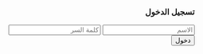 <!DOCTYPE html>
<html lang="ar" dir="rtl">
<head>
<meta charset="UTF-8" />
<meta name="viewport" content="width=device-width, initial-scale=1" />
<title>احبك</title>
<style>
:root {
  --primary-color: #ff5aad;
  --secondary-color: #ff77a9;
  --sent-msg: #87cefa;
  --received-msg: #32cd32;
  --bg-dark: #1f2124;
  --bg-header: #2a2f3a;
}

* {
  box-sizing: border-box;
  margin: 0;
  padding: 0;
}

body {
  font-family: 'Segoe UI', Tahoma, Geneva, Verdana, sans-serif;
  background: var(--bg-dark);
  color: white;
  direction: rtl;
  overflow: hidden;
}

.chat-container {
  height: 100vh;
  display: flex;
  flex-direction: column;
}

header {
  background: var(--bg-header);
  padding: 10px 15px;
  display: flex;
  align-items: center;
  gap: 15px;
  position: relative;
  flex-shrink: 0;
}

.avatar {
  width: 40px;
  height: 40px;
  border-radius: 50%;
  background: var(--primary-color);
  display: flex;
  justify-content: center;
  align-items: center;
  font-weight: bold;
  font-size: 20px;
  color: white;
  flex-shrink: 0;
}

.user-info {
  flex-grow: 1;
  min-width: 0;
}

.user-name {
  font-weight: bold;
  font-size: 16px;
  white-space: nowrap;
  overflow: hidden;
  text-overflow: ellipsis;
  color: var(--secondary-color);
}

#status {
  font-size: 12px;
  color: #ffabc2;
  font-style: italic;
}

/* أزرار المكالمات */
#call-btn, #video-btn {
  position: absolute;
  top: 10px;
  left: 10px;
  font-size: 20px;
  cursor: pointer;
  background: none;
  border: none;
  color: white;
  margin-left: 5px;
  transition: transform 0.2s;
}

#video-btn { left: 50px; }

#call-btn:hover, #video-btn:hover {
  transform: scale(1.1);
}

/* منطقة الرسائل */
#chat-messages {
  flex-grow: 1;
  overflow-y: auto;
  padding: 10px 15px;
  background: linear-gradient(135deg, #ffdde1, #f3ec78);
  position: relative;
  display: flex;
  flex-direction: column;
  gap: 10px;
  will-change: transform;
  transform: translateZ(0);
}

/* الرسائل */
.message {
  margin-bottom: 12px;
  max-width: 70%;
  padding: 10px 15px;
  border-radius: 20px;
  font-size: 14px;
  line-height: 1.4;
  word-break: break-word;
  position: relative;
  display: flex;
  flex-direction: column;
  animation: messageAppear 0.2s ease-out;
  transform: translateZ(0);
  will-change: transform, opacity;
}

@keyframes messageAppear {
  from {
    opacity: 0;
    transform: translateY(10px);
  }
  to {
    opacity: 1;
    transform: translateY(0);
  }
}

/* الرسائل المرسلة (على اليمين) */
.message.sent {
  background: var(--sent-msg);
  align-self: flex-end;
  border-bottom-right-radius: 5px;
  margin-left: auto;
}

/* الرسائل المستلمة (على اليسار) */
.message.recv {
  background: var(--received-msg);
  align-self: flex-start;
  border-bottom-left-radius: 5px;
  margin-right: auto;
}

.message .timestamp {
  font-size: 10px;
  color: #666;
  display: block;
  margin-top: 5px;
  text-align: left;
}

.message.sent .timestamp {
  text-align: right;
}

.message::before {
  content: "♥";
  position: absolute;
  top: -8px;
  font-size: 14px;
  color: #ff77aa;
}

.message.sent::before {
  left: -8px;
}

.message.recv::before {
  right: -8px;
}

main::before {
  content: "♥  قلبي مسكنيك جنورتي♥";
  position: absolute;
  top: 10px;
  left: 50%;
  transform: translateX(-50%);
  color: #ff7799cc;
  font-weight: bold;
  font-size: 14px;
  text-shadow: 0 0 3px #ff0055cc;
  letter-spacing: 1.2px;
  pointer-events: none;
}

footer {
  background: var(--bg-header);
  padding: 10px;
  display: flex;
  gap: 10px;
  align-items: center;
  flex-shrink: 0;
}

input[type="text"] {
  flex-grow: 1;
  border-radius: 22px;
  border: none;
  padding: 10px 15px;
  background: #20262f;
  color: white;
  font-size: 14px;
  outline: none;
  transition: all 0.2s;
}

input[type="text"]:focus {
  box-shadow: 0 0 0 2px var(--primary-color);
}

button.send-btn {
  background: var(--primary-color);
  border: none;
  padding: 8px 15px;
  border-radius: 20px;
  color: white;
  cursor: pointer;
  font-weight: bold;
  font-size: 16px;
  transition: all 0.2s;
  transform: translateZ(0);
}

button.send-btn:not(:disabled):hover {
  background: #ff3d9e;
  transform: scale(1.05);
}

button.send-btn:disabled {
  background: gray;
  cursor: not-allowed;
  transform: none;
}

/* تسجيل الدخول */
#login-container {
  position: absolute;
  inset: 0;
  background: var(--bg-dark);
  display: flex;
  justify-content: center;
  align-items: center;
  z-index: 1000;
}

#login-box {
  background: var(--bg-header);
  padding: 30px;
  border-radius: 10px;
  width: 300px;
  text-align: center;
  animation: popIn 0.3s ease-out;
}

@keyframes popIn {
  from {
    opacity: 0;
    transform: scale(0.8);
  }
  to {
    opacity: 1;
    transform: scale(1);
  }
}

#login-box input {
  width: 100%;
  padding: 10px;
  margin: 10px 0;
  border-radius: 5px;
  border: none;
  outline: none;
  transition: all 0.2s;
}

#login-box input:focus {
  box-shadow: 0 0 0 2px var(--primary-color);
}

#login-box button {
  width: 100%;
  padding: 10px;
  background: var(--primary-color);
  border: none;
  border-radius: 5px;
  color: white;
  font-weight: bold;
  cursor: pointer;
  transition: all 0.2s;
}

#login-box button:not(:disabled):hover {
  background: #ff3d9e;
  transform: scale(1.02);
}

#login-box button:disabled {
  background: gray;
  cursor: not-allowed;
  transform: none;
}

#login-error {
  color: #ff5555;
  font-size: 14px;
  min-height: 20px;
}

/* نافذة الاتصال */
.call-popup {
  position: fixed;
  top: 0;
  left: 0;
  width: 100%;
  height: 100%;
  background: rgba(0,0,0,0.8);
  display: flex;
  justify-content: center;
  align-items: center;
  z-index: 2000;
  flex-direction: column;
  animation: fadeIn 0.2s ease-out;
}

@keyframes fadeIn {
  from { opacity: 0; }
  to { opacity: 1; }
}

.call-popup .call-box {
  background: var(--bg-header);
  padding: 30px;
  border-radius: 15px;
  text-align: center;
  width: 300px;
  box-shadow: 0 5px 15px rgba(0,0,0,0.3);
  animation: slideUp 0.3s ease-out;
}

@keyframes slideUp {
  from {
    opacity: 0;
    transform: translateY(20px);
  }
  to {
    opacity: 1;
    transform: translateY(0);
  }
}

.call-popup .call-avatar {
  width: 80px;
  height: 80px;
  border-radius: 50%;
  background: var(--primary-color);
  display: flex;
  justify-content: center;
  align-items: center;
  font-weight: bold;
  font-size: 30px;
  color: white;
  margin: 0 auto 15px;
}

.call-popup .call-name {
  font-size: 18px;
  margin-bottom: 5px;
  color: var(--secondary-color);
}

.call-popup .call-status {
  font-size: 14px;
  color: #ffabc2;
  margin-bottom: 20px;
}

.call-popup .call-buttons {
  display: flex;
  justify-content: center;
  gap: 20px;
}

.call-popup .call-btn {
  width: 50px;
  height: 50px;
  border-radius: 50%;
  border: none;
  font-size: 20px;
  cursor: pointer;
  display: flex;
  justify-content: center;
  align-items: center;
  transition: all 0.2s;
  transform: translateZ(0);
}

.call-popup .call-btn:hover {
  transform: scale(1.1);
}

.call-popup .accept-btn {
  background: #32cd32;
  color: white;
}

.call-popup .reject-btn {
  background: #ff5555;
  color: white;
}

.call-popup .end-btn {
  background: #ff5555;
  color: white;
}

.call-popup .ringing-animation {
  animation: ring 1.5s infinite;
}

@keyframes ring {
  0% { transform: scale(1); }
  50% { transform: scale(1.1); }
  100% { transform: scale(1); }
}

/* نافذة الاتصال الجاري */
.active-call {
  position: fixed;
  top: 0;
  left: 0;
  width: 100%;
  height: 100%;
  background: var(--bg-dark);
  z-index: 2000;
  display: flex;
  flex-direction: column;
  justify-content: center;
  align-items: center;
  animation: fadeIn 0.2s ease-out;
}

.active-call .call-info {
  text-align: center;
  margin-bottom: 30px;
}

.active-call .call-avatar {
  width: 100px;
  height: 100px;
  border-radius: 50%;
  background: var(--primary-color);
  display: flex;
  justify-content: center;
  align-items: center;
  font-weight: bold;
  font-size: 40px;
  color: white;
  margin: 0 auto 15px;
}

.active-call .call-name {
  font-size: 22px;
  margin-bottom: 5px;
  color: var(--secondary-color);
}

.active-call .call-status {
  font-size: 16px;
  color: #ffabc2;
}

.active-call .call-timer {
  font-size: 18px;
  margin-top: 10px;
  color: white;
  font-family: monospace;
}

.active-call .call-controls {
  display: flex;
  gap: 30px;
  margin-top: 30px;
}

.active-call .call-control-btn {
  width: 60px;
  height: 60px;
  border-radius: 50%;
  border: none;
  font-size: 24px;
  cursor: pointer;
  display: flex;
  justify-content: center;
  align-items: center;
  transition: all 0.2s;
}

.active-call .call-control-btn:hover {
  transform: scale(1.1);
}

.active-call .end-call-btn {
  background: #ff5555;
  color: white;
}

/* تحسينات للوسائط */
.message img, .message video {
  max-width: 100%;
  border-radius: 10px;
  margin-top: 5px;
}

/* مؤشرات التحميل */
.typing-indicator {
  display: flex;
  align-items: center;
  gap: 5px;
  padding: 10px 15px;
  background: white;
  border-radius: 20px;
  align-self: flex-start;
  margin-bottom: 10px;
  max-width: 70px;
  animation: pulse 1.5s infinite;
}

@keyframes pulse {
  0% { opacity: 0.6; }
  50% { opacity: 1; }
  100% { opacity: 0.6; }
}

.typing-dot {
  width: 8px;
  height: 8px;
  border-radius: 50%;
  background: #666;
  animation: typing 1.4s infinite ease-in-out;
}

.typing-dot:nth-child(1) { animation-delay: -0.32s; }
.typing-dot:nth-child(2) { animation-delay: -0.16s; }

@keyframes typing {
  0%, 80%, 100% { transform: scale(0); }
  40% { transform: scale(1); }
}

/* مؤشر الإرسال */
.sending-indicator {
  font-size: 10px;
  color: #999;
  margin-top: 5px;
}

/* تحسينات الأداء */
.optimized-render {
  will-change: transform, opacity;
  transform: translateZ(0);
  backface-visibility: hidden;
  perspective: 1000;
}

/* تحسينات للشاشات الصغيرة */
@media (max-width: 768px) {
  .message {
    max-width: 85%;
  }
  
  #call-btn, #video-btn {
    font-size: 18px;
  }
  
  #video-btn { left: 45px; }
}

/* تحسينات التمرير */
#chat-messages::-webkit-scrollbar {
  width: 6px;
}

#chat-messages::-webkit-scrollbar-track {
  background: rgba(255,255,255,0.1);
  border-radius: 3px;
}

#chat-messages::-webkit-scrollbar-thumb {
  background: var(--primary-color);
  border-radius: 3px;
}

#chat-messages::-webkit-scrollbar-thumb:hover {
  background: #ff3d9e;
}
</style>
</head>
<body>

<!-- تسجيل الدخول -->
<div id="login-container">
  <div id="login-box">
    <h3>تسجيل الدخول</h3>
    <input type="text" id="login-username" placeholder="الاسم"/>
    <input type="password" id="login-password" placeholder="كلمة السر"/>
    <div id="login-error"></div>
    <button id="login-btn">دخول</button>
  </div>
</div>

<div class="chat-container" id="chat-ui" style="display:none;">
  <header>
    <div class="avatar">ح</div>
    <div class="user-info">
      <div class="user-name" id="user-name-display">حبيبك مزون</div>
      <div id="status">غير متصل</div>
    </div>
    <button id="video-btn">📽</button>
    <button id="call-btn">📞</button>
  </header>
  <main>
    <div id="chat-messages"></div>
  </main>
  <footer>
    <input type="text" id="message-input" placeholder="اكتب رسالة..." aria-label="اكتب رسالة"/>
    <button class="send-btn" id="send-btn" disabled>إرسال</button>
    <input type="file" id="file-input" style="display:none;" />
    <button id="file-btn">📎</button>
  </footer>
</div>

<!-- نافذة الاتصال الواردة -->
<div id="incoming-call-popup" class="call-popup" style="display:none;">
  <div class="call-box">
    <div class="call-avatar ringing-animation">ح</div>
    <div class="call-name" id="incoming-call-name">مزوني</div>
    <div class="call-status" id="incoming-call-type">مكالمة صوتية واردة</div>
    <div class="call-buttons">
      <button class="call-btn reject-btn" id="reject-call-btn">✖</button>
      <button class="call-btn accept-btn" id="accept-call-btn">📞</button>
    </div>
  </div>
</div>

<!-- نافذة الاتصال الصادر -->
<div id="outgoing-call-popup" class="call-popup" style="display:none;">
  <div class="call-box">
    <div class="call-avatar ringing-animation">ح</div>
    <div class="call-name" id="outgoing-call-name">هنوده</div>
    <div class="call-status" id="outgoing-call-type">جاري الاتصال...</div>
    <div class="call-buttons">
      <button class="call-btn end-btn" id="end-outgoing-call-btn">✖</button>
    </div>
  </div>
</div>

<!-- نافذة الاتصال الجاري -->
<div id="active-call-popup" class="active-call" style="display:none;">
  <div class="call-info">
    <div class="call-avatar">ح</div>
    <div class="call-name" id="active-call-name">هنوده</div>
    <div class="call-status" id="active-call-type">مكالمة صوتية</div>
    <div class="call-timer" id="call-timer">00:00</div>
  </div>
  <div class="call-controls">
    <button class="call-control-btn end-call-btn" id="end-active-call-btn">✖</button>
  </div>
</div>

<script src="https://www.gstatic.com/firebasejs/9.23.0/firebase-app-compat.js"></script>
<script src="https://www.gstatic.com/firebasejs/9.23.0/firebase-database-compat.js"></script>
<script src="https://www.gstatic.com/firebasejs/9.23.0/firebase-storage-compat.js"></script>

<script>
// الحسابات
const users = {"مزوني": "088033", "هنوده": "239635"};
let username = null;
let peerUsername = null;
const loginContainer = document.getElementById('login-container');
const chatUI = document.getElementById('chat-ui');
const loginBtn = document.getElementById('login-btn');
const loginError = document.getElementById('login-error');
const userNameDisplay = document.getElementById('user-name-display');
const statusDisplay = document.getElementById('status');

// عناصر نافذة الاتصال
const incomingCallPopup = document.getElementById('incoming-call-popup');
const outgoingCallPopup = document.getElementById('outgoing-call-popup');
const activeCallPopup = document.getElementById('active-call-popup');
const incomingCallName = document.getElementById('incoming-call-name');
const incomingCallType = document.getElementById('incoming-call-type');
const outgoingCallName = document.getElementById('outgoing-call-name');
const outgoingCallType = document.getElementById('outgoing-call-type');
const activeCallName = document.getElementById('active-call-name');
const activeCallType = document.getElementById('active-call-type');
const callTimer = document.getElementById('call-timer');
const rejectCallBtn = document.getElementById('reject-call-btn');
const acceptCallBtn = document.getElementById('accept-call-btn');
const endOutgoingCallBtn = document.getElementById('end-outgoing-call-btn');
const endActiveCallBtn = document.getElementById('end-active-call-btn');

// تحسينات الأداء - التخزين المؤقت
const messageCache = new Map();
let lastMessageTime = 0;
const MESSAGE_THROTTLE = 100; // الحد الأدنى للوقت بين الرسائل (مللي ثانية)

// تسريع تسجيل الدخول
loginBtn.addEventListener('click', async () => {
  const u = document.getElementById('login-username').value.trim();
  const p = document.getElementById('login-password').value.trim();
  
  if (users[u] && users[u] === p) {
    username = u;
    peerUsername = (username === 'مزوني') ? 'هنوده' : 'مزوني';
    
    // تأثير تحميل سريع
    loginBtn.textContent = 'جاري الدخول...';
    loginBtn.disabled = true;
    
    // استخدام setTimeout للسماح بتحديث الواجهة
    setTimeout(() => {
      loginContainer.style.display = 'none';
      chatUI.style.display = 'flex';
      userNameDisplay.textContent = peerUsername;
      initChat();
    }, 50);
  } else {
    loginError.textContent = 'اسم المستخدم أو كلمة السر خاطئة';
    // اهتزاز للمستخدم
    loginContainer.style.animation = 'shake 0.5s';
    setTimeout(() => loginContainer.style.animation = '', 500);
  }
});

// تأثير اهتزاز عند الخطأ
const style = document.createElement('style');
style.textContent = `
  @keyframes shake {
    0%, 100% { transform: translateX(0); }
    10%, 30%, 50%, 70%, 90% { transform: translateX(-5px); }
    20%, 40%, 60%, 80% { transform: translateX(5px); }
  }
`;
document.head.appendChild(style);

async function initChat() {
  const firebaseConfig = { 
    databaseURL: "https://fronalsh-app-default-rtdb.firebaseio.com",
    // إضافة إعدادات الأداء
    appId: "1:123456789:web:abcdef123456",
    projectId: "fronalsh-app"
  };
  
  // تهيئة Firebase بسرعة
  if (!firebase.apps.length) {
    firebase.initializeApp(firebaseConfig);
  }
  
  const db = firebase.database();
  const storage = firebase.storage();
  const messagesRef = db.ref('messages');
  const usersRef = db.ref('users');
  const callsRef = db.ref('calls');
  
  // تحديث حالة المستخدم بسرعة
  await Promise.all([
    usersRef.child(username).set({ online: true, lastSeen: Date.now() }),
    usersRef.child(username).onDisconnect().set({ online: false, lastSeen: Date.now() })
  ]);
  
  // مراقبة حالة المستخدم الآخر مع تخزين مؤقت
  let peerStatusCache = null;
  usersRef.child(peerUsername).on('value', snap => {
    const val = snap.val();
    if (val && peerStatusCache !== val.online) {
      peerStatusCache = val.online;
      statusDisplay.textContent = val.online ? 'متصل' : 'غير متصل';
      statusDisplay.style.color = val.online ? '#32cd32' : '#ffabc2';
    }
  });

  const messages = document.getElementById('chat-messages');
  const input = document.getElementById('message-input');
  const sendBtn = document.getElementById('send-btn');
  const fileBtn = document.getElementById('file-btn');
  const fileInput = document.getElementById('file-input');
  const callBtn = document.getElementById('call-btn');
  const videoBtn = document.getElementById('video-btn');

  // تحسين استجابة الإدخال
  let inputTimeout;
  input.addEventListener('input', () => {
    clearTimeout(inputTimeout);
    inputTimeout = setTimeout(() => {
      sendBtn.disabled = input.value.trim() === '';
    }, 10); // تأخير قصير جداً
  });

  // وظيفة تنسيق الوقت المحسنة
  function formatTime(ts) {
    const d = new Date(ts);
    return d.getHours() + ":" + (d.getMinutes() < 10 ? '0' : '') + d.getMinutes();
  }

  // إضافة رسالة بسرعة مع تأثير
  function addMessage(content, sentByMe, type = 'text', ts = Date.now(), read = false, messageId = null) {
    // منع الرسائل المكررة
    if (messageId && messageCache.has(messageId)) return;
    if (messageId) messageCache.set(messageId, true);
    
    // التحكم في معدل الرسائل
    const now = Date.now();
    if (now - lastMessageTime < MESSAGE_THROTTLE) {
      setTimeout(() => addMessage(content, sentByMe, type, ts, read, messageId), 
                 MESSAGE_THROTTLE - (now - lastMessageTime));
      return;
    }
    lastMessageTime = now;

    const div = document.createElement('div');
    div.classList.add('message', 'optimized-render', sentByMe ? 'sent' : 'recv');
    
    let html = '';
    if (type === 'text') html = content;
    if (type === 'image') html = `<img src="${content}" loading="lazy" style="max-width:200px;border-radius:10px;">`;
    if (type === 'video') html = `<video src="${content}" controls preload="metadata" style="max-width:200px;border-radius:10px;"></video>`;
    
    html += `<span class="timestamp">${formatTime(ts)} ${sentByMe ? (read ? '✔✔' : '✔') : ''}</span>`;
    div.innerHTML = html;
    
    // إضافة بسلاسة
    messages.appendChild(div);
    
    // التمرير التلقائي مع تحسين الأداء
    requestAnimationFrame(() => {
      messages.scrollTop = messages.scrollHeight;
    });
  }

  // إرسال الرسائل بسرعة
  sendBtn.addEventListener('click', () => {
    const msg = input.value.trim();
    if (msg) {
      // عرض الرسالة فوراً (Optimistic UI)
      const tempId = 'temp_' + Date.now();
      addMessage(msg, true, 'text', Date.now(), false, tempId);
      
      const messageData = {
        sender: username,
        type: 'text',
        content: msg,
        timestamp: Date.now(),
        read: false
      };
      
      // إرسال البيانات
      messagesRef.push(messageData)
        .then(() => {
          // إزالة المؤقت إذا نجح الإرسال
          messageCache.delete(tempId);
        })
        .catch(error => {
          console.error('Error sending message:', error);
          // يمكن إضافة إشعار خطأ هنا
        });
      
      input.value = '';
      sendBtn.disabled = true;
    }
  });

  // إرسال بالزر Enter
  input.addEventListener('keypress', (e) => {
    if (e.key === 'Enter' && !sendBtn.disabled) {
      sendBtn.click();
    }
  });

  // تحميل الملفات بسرعة
  fileBtn.addEventListener('click', () => fileInput.click());
  
  fileInput.addEventListener('change', async e => {
    const file = e.target.files[0];
    if (file) {
      // عرض مؤشر تحميل
      const tempId = 'file_' + Date.now();
      addMessage('جاري رفع الملف...', true, 'text', Date.now(), false, tempId);
      
      try {
        const ref = storage.ref().child('files/' + Date.now() + '_' + file.name);
        await ref.put(file);
        const url = await ref.getDownloadURL();
        const type = file.type.startsWith('image/') ? 'image' : 'video';
        
        messagesRef.push({
          sender: username,
          type: type,
          content: url,
          timestamp: Date.now(),
          read: false
        });
        
        // إزالة مؤشر التحميل
        messageCache.delete(tempId);
      } catch (error) {
        console.error('Error uploading file:', error);
        addMessage('فشل في رفع الملف', true, 'text', Date.now(), false);
      }
    }
  });

  // استقبال الرسائل بسرعة مع التخزين المؤقت
  let lastMessageKey = null;
  messagesRef.orderByChild('timestamp').startAfter(lastMessageKey).on('child_added', snap => {
    const data = snap.val();
    const sentByMe = data.sender === username;
    
    // استخدام requestAnimationFrame لتحسين الأداء
    requestAnimationFrame(() => {
      addMessage(data.content, sentByMe, data.type, data.timestamp, data.read, snap.key);
    });
    
    lastMessageKey = data.timestamp;
    
    // تحديث حالة القراءة للرسائل الواردة
    if (!sentByMe) {
      messagesRef.child(snap.key).update({ read: true });
    }
  });

  // ===== WebRTC الصوت والفيديو مع الرد/الرفض =====
  let pc = null, localStream = null;
  const servers = { 
    iceServers: [
      { urls: 'stun:stun.l.google.com:19302' },
      { urls: 'stun:stun1.l.google.com:19302' }
    ] 
  };
  let callStartTime = null;
  let callTimerInterval = null;
  let currentCallType = null;

  // طلب الإذن للمكالمة بسرعة
  async function requestMediaPermission(video = false) {
    try {
      const stream = await navigator.mediaDevices.getUserMedia({ 
        video: video, 
        audio: true 
      });
      stream.getTracks().forEach(track => track.stop());
      return true;
    } catch (error) {
      console.error('خطأ في طلب الإذن:', error);
      return false;
    }
  }

  // إظهار نافذة الاتصال الصادر
  function showOutgoingCallPopup(video) {
    outgoingCallName.textContent = peerUsername;
    outgoingCallType.textContent = video ? 'مكالمة فيديو جارية...' : 'مكالمة صوتية جارية...';
    outgoingCallPopup.style.display = 'flex';
  }

  // إخفاء نافذة الاتصال الصادر
  function hideOutgoingCallPopup() {
    outgoingCallPopup.style.display = 'none';
  }

  // إظهار نافذة الاتصال الوارد
  function showIncomingCallPopup(from, video) {
    incomingCallName.textContent = from;
    incomingCallType.textContent = video ? 'مكالمة فيديو واردة' : 'مكالمة صوتية واردة';
    incomingCallPopup.style.display = 'flex';
  }

  // إخفاء نافذة الاتصال الوارد
  function hideIncomingCallPopup() {
    incomingCallPopup.style.display = 'none';
  }

  // إظهار نافذة الاتصال الجاري
  function showActiveCallPopup(video) {
    activeCallName.textContent = peerUsername;
    activeCallType.textContent = video ? 'مكالمة فيديو' : 'مكالمة صوتية';
    callStartTime = Date.now();
    callTimerInterval = setInterval(updateCallTimer, 1000);
    activeCallPopup.style.display = 'flex';
  }

  // إخفاء نافذة الاتصال الجاري
  function hideActiveCallPopup() {
    activeCallPopup.style.display = 'none';
    if (callTimerInterval) {
      clearInterval(callTimerInterval);
      callTimerInterval = null;
    }
  }

  // تحديث مؤقت المكالمة
  function updateCallTimer() {
    if (!callStartTime) return;
    const elapsed = Math.floor((Date.now() - callStartTime) / 1000);
    const minutes = Math.floor(elapsed / 60).toString().padStart(2, '0');
    const seconds = (elapsed % 60).toString().padStart(2, '0');
    callTimer.textContent = `${minutes}:${seconds}`;
  }

  // بدء مكالمة جديدة بسرعة
  async function startCall(video = false) {
    currentCallType = video;
    
    const permissionGranted = await requestMediaPermission(video);
    if (!permissionGranted) {
      alert('يجب منح الإذن للكاميرا والميكروفون لإجراء المكالمة');
      return;
    }
    
    showOutgoingCallPopup(video);
    
    try {
      localStream = await navigator.mediaDevices.getUserMedia({ 
        video: video, 
        audio: true 
      });
      
      pc = new RTCPeerConnection(servers);
      
      localStream.getTracks().forEach(track => {
        pc.addTrack(track, localStream);
      });
      
      pc.ontrack = (e) => {
        const mediaElement = document.createElement(video ? 'video' : 'audio');
        mediaElement.srcObject = e.streams[0];
        mediaElement.autoplay = true;
        mediaElement.controls = true;
        mediaElement.style.maxWidth = '200px';
        mediaElement.style.borderRadius = '10px';
        mediaElement.style.marginTop = '10px';
        
        const messageDiv = document.createElement('div');
        messageDiv.classList.add('message', 'recv');
        messageDiv.appendChild(mediaElement);
        messages.appendChild(messageDiv);
        messages.scrollTop = messages.scrollHeight;
      };
      
      const offer = await pc.createOffer();
      await pc.setLocalDescription(offer);
      
      callsRef.child(peerUsername).set({
        from: username,
        offer: offer.toJSON(),
        video: video,
        status: 'calling'
      });
      
    } catch (error) {
      console.error('خطأ في بدء المكالمة:', error);
      hideOutgoingCallPopup();
      alert('فشل في بدء المكالمة. يرجى التحقق من صلاحيات الكاميرا والميكروفون.');
    }
  }

  // إنهاء المكالمة
  function endCall() {
    if (pc) {
      pc.close();
      pc = null;
    }
    if (localStream) {
      localStream.getTracks().forEach(track => track.stop());
      localStream = null;
    }
    
    hideOutgoingCallPopup();
    hideIncomingCallPopup();
    hideActiveCallPopup();
    
    callsRef.child(peerUsername).set({
      from: username,
      status: 'ended'
    });
  }

  // الاستماع للمكالمات الواردة
  callsRef.child(username).on('value', async snap => {
    const data = snap.val();
    if (!data) return;
    
    if (data.offer && data.status === 'calling') {
      showIncomingCallPopup(data.from, data.video);
      currentCallType = data.video;
      
      acceptCallBtn.onclick = async () => {
        const permissionGranted = await requestMediaPermission(data.video);
        if (!permissionGranted) {
          alert('يجب منح الإذن للكاميرا والميكروفون لقبول المكالمة');
          return;
        }
        
        hideIncomingCallPopup();
        showActiveCallPopup(data.video);
        
        try {
          localStream = await navigator.mediaDevices.getUserMedia({ 
            video: data.video, 
            audio: true 
          });
          
          pc = new RTCPeerConnection(servers);
          
          localStream.getTracks().forEach(track => {
            pc.addTrack(track, localStream);
          });
          
          pc.ontrack = (e) => {
            const mediaElement = document.createElement(data.video ? 'video' : 'audio');
            mediaElement.srcObject = e.streams[0];
            mediaElement.autoplay = true;
            mediaElement.controls = true;
            mediaElement.style.maxWidth = '200px';
            mediaElement.style.borderRadius = '10px';
            mediaElement.style.marginTop = '10px';
            
            const messageDiv = document.createElement('div');
            messageDiv.classList.add('message', 'sent');
            messageDiv.appendChild(mediaElement);
            messages.appendChild(messageDiv);
            messages.scrollTop = messages.scrollHeight;
          };
          
          await pc.setRemoteDescription(new RTCSessionDescription(data.offer));
          const answer = await pc.createAnswer();
          await pc.setLocalDescription(answer);
          
          callsRef.child(data.from).set({
            answer: answer.toJSON(),
            status: 'accepted'
          });
          
        } catch (error) {
          console.error('خطأ في قبول المكالمة:', error);
          hideActiveCallPopup();
          alert('فشل في قبول المكالمة. يرجى التحقق من صلاحيات الكاميرا والميكروفون.');
        }
      };
      
      rejectCallBtn.onclick = () => {
        hideIncomingCallPopup();
        callsRef.child(data.from).set({
          from: username,
          status: 'rejected'
        });
      };
    }
    
    if (data.answer && data.status === 'accepted') {
      hideOutgoingCallPopup();
      showActiveCallPopup(currentCallType);
      await pc.setRemoteDescription(new RTCSessionDescription(data.answer));
    }
    
    if (data.status === 'rejected') {
      hideOutgoingCallPopup();
      alert('تم رفض المكالمة من قبل ' + peerUsername);
    }
    
    if (data.status === 'ended') {
      hideActiveCallPopup();
      alert('انتهت المكالمة من قبل ' + peerUsername);
    }
  });

  // إعداد معالجات الأزرار
  callBtn.addEventListener('click', () => startCall(false));
  videoBtn.addEventListener('click', () => startCall(true));
  endOutgoingCallBtn.addEventListener('click', endCall);
  endActiveCallBtn.addEventListener('click', endCall);

  // تحسينات إضافية للأداء
  window.addEventListener('beforeunload', () => {
    if (localStream) {
      localStream.getTracks().forEach(track => track.stop());
    }
    usersRef.child(username).set({ online: false, lastSeen: Date.now() });
  });
}
</script>
</body>
</html>
